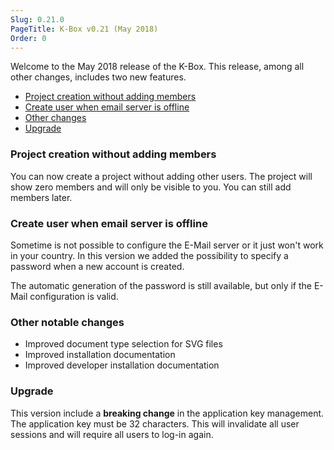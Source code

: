 ```yaml
---
Slug: 0.21.0
PageTitle: K-Box v0.21 (May 2018)
Order: 0
---
```


Welcome to the May 2018 release of the K-Box. This release, among all other changes, includes two new features.

- [Project creation without adding members](#project-creation-without-adding-members)
- [Create user when email server is offline](#create-user-when-email-server-is-offline)
- [Other changes](#other-notable-changes)
- [Upgrade](#upgrade)

### Project creation without adding members

You can now create a project without adding other users. The project will show zero members and will only be visible to you.
You can still add members later.

### Create user when email server is offline

Sometime is not possible to configure the E-Mail server or it just won't work in your country. In this version we added the possibility to specify a password when a new account is created.

The automatic generation of the password is still available, but only if the E-Mail configuration is valid.

### Other notable changes

- Improved document type selection for SVG files
- Improved installation documentation
- Improved developer installation documentation

### Upgrade

This version include a **breaking change** in the application key management. 
The application key must be 32 characters. This will invalidate all user sessions and will require all users to log-in again.

